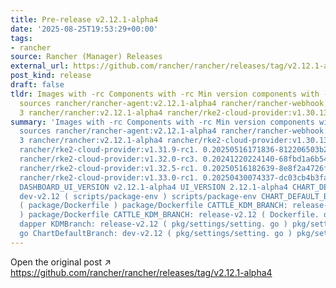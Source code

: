 ```yaml
---
title: Pre-release v2.12.1-alpha4
date: '2025-08-25T19:53:29+00:00'
tags:
- rancher
source: Rancher (Manager) Releases
external_url: https://github.com/rancher/rancher/releases/tag/v2.12.1-alpha4
post_kind: release
draft: false
tldr: Images with -rc Components with -rc Min version components with -rc Chart/KDM
  sources rancher/rancher-agent:v2.12.1-alpha4 rancher/rancher-webhook:v0.8.1-rc.
  3 rancher/rancher:v2.12.1-alpha4 rancher/rke2-cloud-provider:v1.30.13-rc1.
summary: 'Images with -rc Components with -rc Min version components with -rc Chart/KDM
  sources rancher/rancher-agent:v2.12.1-alpha4 rancher/rancher-webhook:v0.8.1-rc.
  3 rancher/rancher:v2.12.1-alpha4 rancher/rke2-cloud-provider:v1.30.13-rc1. 0.20250516172343-e77f78ee9466-build20250613
  rancher/rke2-cloud-provider:v1.31.9-rc1. 0.20250516171836-812206503b28-build20250612
  rancher/rke2-cloud-provider:v1.32.0-rc3. 0.20241220224140-68fbd1a6b543-build20250101
  rancher/rke2-cloud-provider:v1.32.5-rc1. 0.20250516182639-8e8f2a4726fd-build20250612
  rancher/rke2-cloud-provider:v1.33.0-rc1. 0.20250430074337-dc03cb4b3faa-build20250430
  DASHBOARD_UI_VERSION v2.12.1-alpha4 UI_VERSION 2.12.1-alpha4 CHART_DEFAULT_BRANCH:
  dev-v2.12 ( scripts/package-env ) scripts/package-env CHART_DEFAULT_BRANCH: dev-v2.12
  ( package/Dockerfile ) package/Dockerfile CATTLE_KDM_BRANCH: release-v2.12 ( package/Dockerfile
  ) package/Dockerfile CATTLE_KDM_BRANCH: release-v2.12 ( Dockerfile. dapper ) Dockerfile.
  dapper KDMBranch: release-v2.12 ( pkg/settings/setting. go ) pkg/settings/setting.
  go ChartDefaultBranch: dev-v2.12 ( pkg/settings/setting. go ) pkg/settings/setting.'
---
```

Open the original post ↗ https://github.com/rancher/rancher/releases/tag/v2.12.1-alpha4
